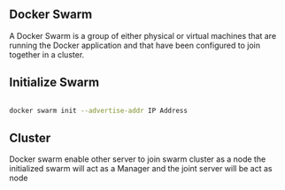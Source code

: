 ## Docker Swarm

<a href="https://www.bugsnag.com/blog/container-orchestration-with-docker-swarm-mode"></a>

A Docker Swarm is a group of either physical or virtual machines that are running the Docker application and that have been configured to join together in a cluster.

## Initialize Swarm

```bash

docker swarm init --advertise-addr IP Address

```
## Cluster

Docker swarm enable other server to join swarm cluster as a node the initialized swarm will act as a Manager and the joint server will be act as node


